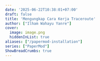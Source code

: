 ```yaml
---
date: '2025-06-22T10:38:01+07:00'
draft: false
title: 'Mengungkap Cara Kerja Traceroute'
author: ["Ilham Wahayu Yanre"]
cover:
  image: image.png
  hiddenInList: true
aliases: ["/papermod-installation"]
series: ["PaperMod"]
ShowBreadCrumbs: true
---
```

